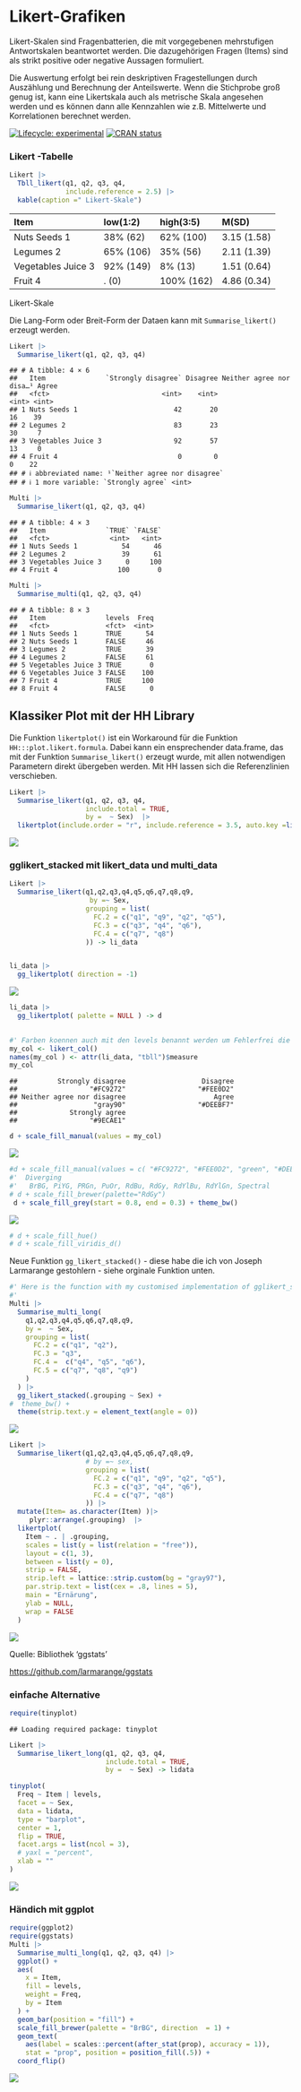 Likert-Grafiken
================

Likert-Skalen sind Fragenbatterien, die mit vorgegebenen mehrstufigen
Antwortskalen beantwortet werden. Die dazugehörigen Fragen (Items) sind
als strikt positive oder negative Aussagen formuliert.

Die Auswertung erfolgt bei rein deskriptiven Fragestellungen durch
Auszählung und Berechnung der Anteilswerte. Wenn die Stichprobe groß
genug ist, kann eine Likertskala auch als metrische Skala angesehen
werden und es können dann alle Kennzahlen wie z.B. Mittelwerte und
Korrelationen berechnet werden.

<!-- badges: start -->

[![Lifecycle:
experimental](https://img.shields.io/badge/lifecycle-experimental-orange.svg)](https://www.tidyverse.org/lifecycle/#experimental)
[![CRAN
status](https://www.r-pkg.org/badges/version/stp25stat2)](https://CRAN.R-project.org/package=stp25stat2)
<!-- badges: end -->

### Likert -Tabelle

``` r
Likert |>
  Tbll_likert(q1, q2, q3, q4,
              include.reference = 2.5) |> 
  kable(caption =" Likert-Skale")
```

| Item               | low(1:2)  | high(3:5)  | M(SD)       |
|:-------------------|:----------|:-----------|:------------|
| Nuts Seeds 1       | 38% (62)  | 62% (100)  | 3.15 (1.58) |
| Legumes 2          | 65% (106) | 35% (56)   | 2.11 (1.39) |
| Vegetables Juice 3 | 92% (149) | 8% (13)    | 1.51 (0.64) |
| Fruit 4            | . (0)     | 100% (162) | 4.86 (0.34) |

Likert-Skale

Die Lang-Form oder Breit-Form der Dataen kann mit `Summarise_likert()`
erzeugt werden.

``` r
Likert |>
  Summarise_likert(q1, q2, q3, q4) 
```

    ## # A tibble: 4 × 6
    ##   Item               `Strongly disagree` Disagree Neither agree nor disa…¹ Agree
    ##   <fct>                            <int>    <int>                    <int> <int>
    ## 1 Nuts Seeds 1                        42       20                       16    39
    ## 2 Legumes 2                           83       23                       30     7
    ## 3 Vegetables Juice 3                  92       57                       13     0
    ## 4 Fruit 4                              0        0                        0    22
    ## # ℹ abbreviated name: ¹​`Neither agree nor disagree`
    ## # ℹ 1 more variable: `Strongly agree` <int>

``` r
Multi |>
  Summarise_likert(q1, q2, q3, q4) 
```

    ## # A tibble: 4 × 3
    ##   Item               `TRUE` `FALSE`
    ##   <fct>               <int>   <int>
    ## 1 Nuts Seeds 1           54      46
    ## 2 Legumes 2              39      61
    ## 3 Vegetables Juice 3      0     100
    ## 4 Fruit 4               100       0

``` r
Multi |>
  Summarise_multi(q1, q2, q3, q4) 
```

    ## # A tibble: 8 × 3
    ##   Item               levels  Freq
    ##   <fct>              <fct>  <int>
    ## 1 Nuts Seeds 1       TRUE      54
    ## 2 Nuts Seeds 1       FALSE     46
    ## 3 Legumes 2          TRUE      39
    ## 4 Legumes 2          FALSE     61
    ## 5 Vegetables Juice 3 TRUE       0
    ## 6 Vegetables Juice 3 FALSE    100
    ## 7 Fruit 4            TRUE     100
    ## 8 Fruit 4            FALSE      0

## Klassiker Plot mit der HH Library

Die Funktion `likertplot()` ist ein Workaround für die Funktion
`HH:::plot.likert.formula`. Dabei kann ein ensprechender data.frame, das
mit der Funktion `Summarise_likert()` erzeugt wurde, mit allen
notwendigen Parametern direkt übergeben werden. Mit HH lassen sich die
Referenzlinien verschieben.

``` r
Likert |>
  Summarise_likert(q1, q2, q3, q4, 
                   include.total = TRUE, 
                   by =  ~ Sex)  |>
  likertplot(include.order = "r", include.reference = 3.5, auto.key =list(columns=5))
```

![](README_files/figure-gfm/likert-plot-1-1.png)<!-- -->

### gglikert_stacked mit likert_data und multi_data

``` r
Likert |>
  Summarise_likert(q1,q2,q3,q4,q5,q6,q7,q8,q9,
                    by =~ Sex,
                   grouping = list(
                     FC.2 = c("q1", "q9", "q2", "q5"),
                     FC.3 = c("q3", "q4", "q6"),
                     FC.4 = c("q7", "q8")
                   )) -> li_data


li_data |> 
  gg_likertplot( direction = -1)
```

![](README_files/figure-gfm/unnamed-chunk-3-1.png)<!-- -->

``` r
li_data |> 
  gg_likertplot( palette = NULL ) -> d 
  

#' Farben koennen auch mit den levels benannt werden um Fehlerfrei die Zuordnung zu erstellen.
my_col <- likert_col()
names(my_col ) <- attr(li_data, "tbll")$measure
my_col
```

    ##          Strongly disagree                   Disagree 
    ##                  "#FC9272"                  "#FEE0D2" 
    ## Neither agree nor disagree                      Agree 
    ##                   "gray90"                  "#DEEBF7" 
    ##             Strongly agree 
    ##                  "#9ECAE1"

``` r
d + scale_fill_manual(values = my_col)
```

![](README_files/figure-gfm/unnamed-chunk-4-1.png)<!-- -->

``` r
#d + scale_fill_manual(values = c( "#FC9272", "#FEE0D2", "green", "#DEEBF7" , "#9ECAE1" ))
#'  Diverging
#'   BrBG, PiYG, PRGn, PuOr, RdBu, RdGy, RdYlBu, RdYlGn, Spectral
# d + scale_fill_brewer(palette="RdGy")
 d + scale_fill_grey(start = 0.8, end = 0.3) + theme_bw()
```

![](README_files/figure-gfm/unnamed-chunk-4-2.png)<!-- -->

``` r
# d + scale_fill_hue()
# d + scale_fill_viridis_d()
```

Neue Funktion `gg_likert_stacked()` - diese habe die ich von Joseph
Larmarange gestohlern - siehe orginale Funktion unten.

``` r
#' Here is the function with my customised implementation of gglikert_stacked()
#' 
Multi |>
  Summarise_multi_long(
    q1,q2,q3,q4,q5,q6,q7,q8,q9,
    by =  ~ Sex,
    grouping = list(
      FC.2 = c("q1", "q2"),
      FC.3 = "q3",
      FC.4 =  c("q4", "q5", "q6"),
      FC.5 = c("q7", "q8", "q9")
    )
  ) |>
  gg_likert_stacked(.grouping ~ Sex) +
#  theme_bw() +
  theme(strip.text.y = element_text(angle = 0))
```

![](README_files/figure-gfm/unnamed-chunk-5-1.png)<!-- -->

``` r
Likert |>
  Summarise_likert(q1,q2,q3,q4,q5,q6,q7,q8,q9,
                   # by =~ sex,
                   grouping = list(
                     FC.2 = c("q1", "q9", "q2", "q5"),
                     FC.3 = c("q3", "q4", "q6"),
                     FC.4 = c("q7", "q8")
                   )) |>  
  mutate(Item= as.character(Item) )|>
     plyr::arrange(.grouping)  |>
  likertplot(
    Item ~ . | .grouping,
    scales = list(y = list(relation = "free")),
    layout = c(1, 3),
    between = list(y = 0),
    strip = FALSE,
    strip.left = lattice::strip.custom(bg = "gray97"),
    par.strip.text = list(cex = .8, lines = 5),
    main = "Ernärung",
    ylab = NULL,
    wrap = FALSE
  )
```

![](README_files/figure-gfm/unnamed-chunk-6-1.png)<!-- -->

Quelle: Bibliothek ‘ggstats’

<https://github.com/larmarange/ggstats>

### einfache Alternative

``` r
require(tinyplot)
```

    ## Loading required package: tinyplot

``` r
Likert |>
  Summarise_likert_long(q1, q2, q3, q4, 
                        include.total = TRUE, 
                        by =  ~ Sex) -> lidata

tinyplot(
  Freq ~ Item | levels,
  facet = ~ Sex,
  data = lidata,
  type = "barplot",
  center = 1,
  flip = TRUE,
  facet.args = list(ncol = 3),
  # yaxl = "percent",
  xlab = ""
)
```

![](README_files/figure-gfm/unnamed-chunk-7-1.png)<!-- -->

### Händich mit ggplot

``` r
require(ggplot2)
require(ggstats)
Multi |>
  Summarise_multi_long(q1, q2, q3, q4) |>
  ggplot() +
  aes(
    x = Item,
    fill = levels,
    weight = Freq,
    by = Item
  ) +
  geom_bar(position = "fill") +
  scale_fill_brewer(palette = "BrBG", direction  = 1) +
  geom_text(
    aes(label = scales::percent(after_stat(prop), accuracy = 1)),
    stat = "prop", position = position_fill(.5)) +
  coord_flip()
```

![](README_files/figure-gfm/ggplot-2-1.png)<!-- -->
